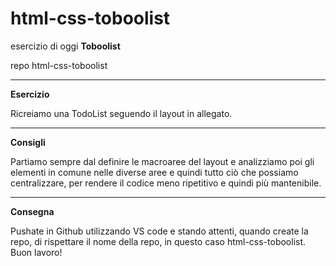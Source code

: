 # html-css-toboolist

esercizio di oggi **Toboolist**

repo html-css-toboolist
***
**Esercizio**

Ricreiamo una TodoList seguendo il layout in allegato.
***
**Consigli**

Partiamo sempre dal definire le macroaree del layout e analizziamo poi gli elementi in comune nelle diverse aree e quindi tutto ciò che possiamo centralizzare, per rendere il codice meno ripetitivo e quindi più mantenibile.
***
**Consegna**

Pushate in Github utilizzando VS code e stando attenti, quando create la repo, di rispettare il nome della repo, in questo caso html-css-toboolist.
Buon lavoro!